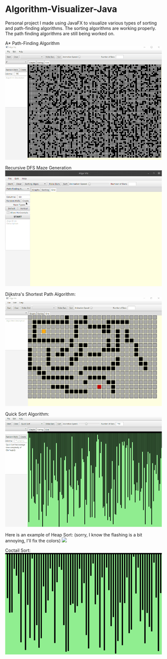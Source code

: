 # Algorithm-Visualizer-Java
Personal project I made using JavaFX to visualize various types of sorting and path-finding algorithms.
The sorting algorithms are working properly. The path finding algorithms are still being worked on. 

A* Path-Finding Algorithm
![](astar-algo-smallgrid.gif)

Recursive DFS Maze Generation
![](recursive-maze-generation.gif)

Dijkstra's Shortest Path Algorithm: 
![](dijkstra-algo.gif)

Quick Sort Algorithm:
![](quick-sort-smallbar.gif)

Here is an example of Heap Sort: (sorry, I know the flashing is a bit annoying, I'll fix the colors)
![](heapSort-smallbar.gif)

Coctail Sort:
![](coctail-sort.gif)
